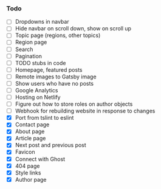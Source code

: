 ### Todo

- [ ] Dropdowns in navbar
- [ ] Hide navbar on scroll down, show on scroll up
- [ ] Topic page (regions, other topics)
- [ ] Region page
- [ ] Search
- [ ] Pagination
- [ ] TODO stubs in code
- [ ] Homepage, featured posts
- [ ] Remote images to Gatsby image
- [ ] Show users who have no posts
- [ ] Google Analytics
- [ ] Hosting on Netlify
- [ ] Figure out how to store roles on author objects
- [ ] Webhook for rebuilding website in response to changes
- [x] Port from tslint to eslint
- [x] Contact page
- [x] About page
- [x] Article page
- [x] Next post and previous post
- [x] Favicon
- [x] Connect with Ghost
- [x] 404 page
- [x] Style links
- [x] Author page
